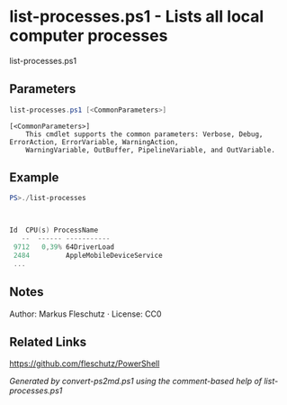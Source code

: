 # list-processes.ps1 - Lists all local computer processes

list-processes.ps1

## Parameters
```powershell
list-processes.ps1 [<CommonParameters>]

```

```
[<CommonParameters>]
    This cmdlet supports the common parameters: Verbose, Debug, ErrorAction, ErrorVariable, WarningAction, 
    WarningVariable, OutBuffer, PipelineVariable, and OutVariable.
```

## Example
```powershell
PS>./list-processes



Id  CPU(s) ProcessName
   --  ------ -----------
 9712   0,39% 64DriverLoad
 2484         AppleMobileDeviceService
 ...
```


## Notes
Author: Markus Fleschutz · License: CC0

## Related Links
https://github.com/fleschutz/PowerShell

*Generated by convert-ps2md.ps1 using the comment-based help of list-processes.ps1*
